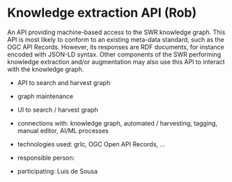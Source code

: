 # Knowledge extraction API (Rob)

An API providing machine-based access to the SWR knowledge graph. This API is most likely to conform to an existing meta-data standard, such as the OGC API Records. However, its responses are RDF documents, for instance encoded with JSON-LD syntax. Other components of the SWR performing knowledge extraction and/or augmentation may also use this API to interact with the knowledge graph.

- API to search and harvest graph
- graph maintenance
- UI to search / harvest graph

- connections with: knowledge graph, automated / harvesting, tagging, manual editor, AI/ML processes
- technologies used: grlc, OGC Open API Records, ...
- responsible person:
- participating: Luís de Sousa